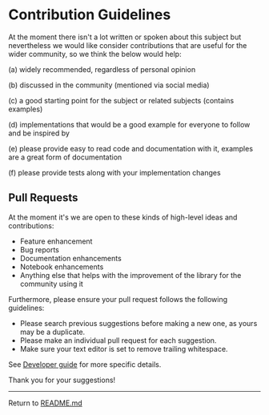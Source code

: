# Contribution Guidelines

At the moment there isn't a lot written or spoken about this subject but nevertheless we would like consider contributions that are useful for the wider community, so we think the below would help:

(a) widely recommended, regardless of personal opinion

(b) discussed in the community (mentioned via social media)

(c) a good starting point for the subject or related subjects (contains examples)

(d) implementations that would be a good example for everyone to follow and be inspired by

(e) please provide easy to read code and documentation with it, examples are a great form of documentation

(f) please provide tests along with your implementation changes


## Pull Requests 

At the moment it's we are open to these kinds of high-level ideas and contributions:

- Feature enhancement
- Bug reports
- Documentation enhancements
- Notebook enhancements
- Anything else that helps with the improvement of the library for the community using it

Furthermore, please ensure your pull request follows the following guidelines:

* Please search previous suggestions before making a new one, as yours may be a duplicate.
* Please make an individual pull request for each suggestion.
* Make sure your text editor is set to remove trailing whitespace.

See [Developer guide](#developer-guide.md) for more specific details.

Thank you for your suggestions!

---

Return to [README.md](README.md)
